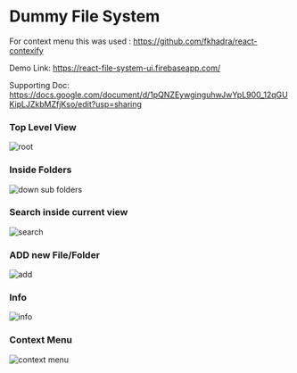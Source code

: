 # Dummy File System

For context menu this was used : https://github.com/fkhadra/react-contexify

Demo Link: https://react-file-system-ui.firebaseapp.com/

Supporting Doc:  https://docs.google.com/document/d/1pQNZEywginguhwJwYpL900_12qGUKipLJZkbMZfjKso/edit?usp=sharing

### Top Level View
![root](https://user-images.githubusercontent.com/13586537/44960534-0a82ee80-af1f-11e8-8a27-20589d4fc65e.PNG)

### Inside Folders
![down sub folders](https://user-images.githubusercontent.com/13586537/44960560-71080c80-af1f-11e8-9a32-6ce4bec52037.PNG)

### Search inside current view
![search](https://user-images.githubusercontent.com/13586537/44960563-75ccc080-af1f-11e8-8af4-45e8d8e2578c.PNG)

### ADD new File/Folder
![add](https://user-images.githubusercontent.com/13586537/44960564-7cf3ce80-af1f-11e8-8e5c-87c5c6905103.PNG)

### Info 
![info](https://user-images.githubusercontent.com/13586537/44960566-7f562880-af1f-11e8-983b-efc68e018981.PNG)

### Context Menu
![context menu](https://user-images.githubusercontent.com/13586537/44960567-811fec00-af1f-11e8-9aa6-82c2faee8ef4.PNG)
